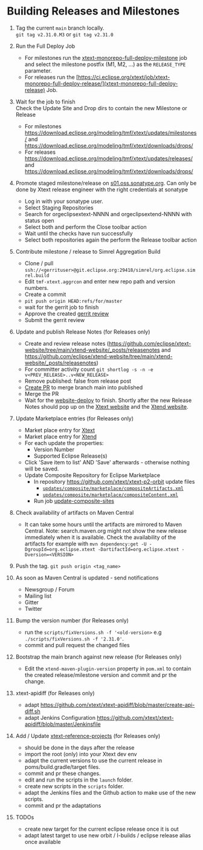 
# Building Releases and Milestones

1. Tag the current `main` branch locally.  
`git tag v2.31.0.M3` or `git tag v2.31.0`

1. Run the Full Deploy Job
   * For milestones run the [xtext-monorepo-full-deploy-milestone](https://ci.eclipse.org/xtext/job/xtext-monorepo-full-deploy-milestone/) job and select the milestone postfix (M1, M2, ...) as the `RELEASE_TYPE` parameter.
   * For releases run the [https://ci.eclipse.org/xtext/job/xtext-monorepo-full-deploy-release/](xtext-monorepo-full-deploy-release) Job.

1. Wait for the job to finish  
Check the Update Site and Drop dirs to contain the new Milestone or Release
   * For milestones https://download.eclipse.org/modeling/tmf/xtext/updates/milestones/ and https://download.eclipse.org/modeling/tmf/xtext/downloads/drops/
   * For releases https://download.eclipse.org/modeling/tmf/xtext/updates/releases/ and https://download.eclipse.org/modeling/tmf/xtext/downloads/drops/

1. Promote staged milestone/release on [s01.oss.sonatype.org](https://s01.oss.sonatype.org/). Can only be done by Xtext release engineer with the right credentials at sonatype
   * Log in with your sonatype user.
   * Select Staging Repositories
   * Search for orgeclipsextext-NNNN and orgeclipsextend-NNNN with status open
   * Select both and perform the Close toolbar action
   * Wait until the checks have run successfully
   * Select both repositories again the perform the Release toolbar action

1. Contribute milestone / release to Simrel Aggregation Build
    * Clone / pull `ssh://<gerrituser>@git.eclipse.org:29418/simrel/org.eclipse.simrel.build`
    * Edit `tmf-xtext.aggrcon` and enter new repo path and version numbers.
    * Create a commit
    * `pit push origin HEAD:refs/for/master`
    * wait for the gerrit job to finish 
    * Approve the created [gerrit review](https://git.eclipse.org/r/q/project:simrel/org.eclipse.simrel.build+status:open)
    * Submit the gerrit review

1. Update and publish Release Notes (for Releases only)
   * Create and review release notes (https://github.com/eclipse/xtext-website/tree/main/xtend-website/_posts/releasenotes and https://github.com/eclipse/xtend-website/tree/main/xtend-website/_posts/releasenotes)
   * For committer activity count `git shortlog -s -n -e v<PREV_RELEASE>..v<NEW_RELEASE>`
   * Remove published: false from release post
   * [Create PR](https://github.com/eclipse/xtext-website/compare/published...main?expand=1) to merge branch main into published
   * Merge the PR
   * Wait for the [website-deploy](https://ci.eclipse.org/xtext/job/releng/job/website-deploy/) to finish. Shortly after the new Release Notes should pop up on the [Xtext website](https://www.eclipse.org/Xtext/download.html) and the [Xtend website](https://www.eclipse.org/xtend/download.html).

1. Update Marketplace entries (for Releases only)
   * Market place entry for [Xtext](https://marketplace.eclipse.org/content/eclipse-xtext/edit)
   * Market place entry for [Xtend](https://marketplace.eclipse.org/content/eclipse-xtend/edit)
   * For each update the properties:
     * Version Number
     * Supported Eclipse Release(s)
   * Click 'Save item to list' AND 'Save' afterwards - otherwise nothing will be saved.
   * Update Composite Repository for Eclipse Marketplace
     * In repository https://github.com/xtext/xtext-p2-orbit update files
       * [`updates/composite/marketplace/compositeArtifacts.xml`](https://github.com/xtext/xtext-p2-orbit/blob/master/updates/composite/marketplace/compositeArtifacts.xml)
       * [`updates/composite/marketplace/compositeContent.xml`](https://github.com/xtext/xtext-p2-orbit/blob/master/updates/composite/marketplace/compositeContent.xml)
     * Run job [update-composite-sites](https://ci.eclipse.org/xtext/job/releng/job/update-composite-sites/)  

1. Check availability of artifacts on Maven Central
   * It can take some hours until the artifacts are mirrored to Maven Central. Note: search.maven.org might not show the new release immediately when it is available. Check the availability of the artifacts for example with `mvn dependency:get -U -DgroupId=org.eclipse.xtext -DartifactId=org.eclipse.xtext -Dversion=<VERSION>`

1. Push the tag. `git push origin <tag_name>`

1. As soon as Maven Central is updated - send notifications
   * Newsgroup / Forum
   * Mailing list
   * Gitter
   * Twitter

1. Bump the version number (for Releases only)
   * run the `scripts/fixVersions.sh -f '<old-version>` e.g ` ./scripts/fixVersions.sh -f '2.31.0'`.
   * commit and pull request the changed files

1. Bootstrap the main branch against new release (for Releases only)
   * Edit the `xtend-maven-plugin-version` property in  `pom.xml` to contain the created release/milestone version and commit and pr the change.

1. xtext-apidiff (for Releases only)
   * adapt https://github.com/xtext/xtext-apidiff/blob/master/create-api-diff.sh
   * adapt Jenkins Configuration https://github.com/xtext/xtext-apidiff/blob/master/Jenkinsfile

1. Add / Update [xtext-reference-projects](https://github.com/itemis/xtext-reference-projects/) (for Releases only)
   * should be done in the days after the release
   * import the root (only) into your Xtext dev env
   * adapt the current versions to use the current release in poms/build.gradle/target files.
   * commit and pr these changes.
   * edit and run the scripts in the `launch` folder.
   * create new scripts in the `scripts` folder.
   * adapt the Jenkins files and the Github action to make use of the new scripts.
   * commit and pr the adaptations

1. TODOs
   * create new target for the current eclipse release once it is out
   * adapt latest target to use new orbit / I-builds / eclipse release alias once available

